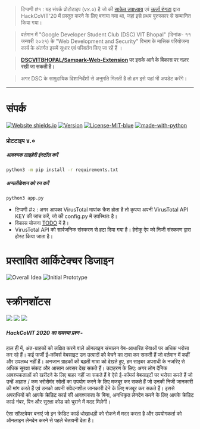 > टिप्पणी #१ : यह संपर्क प्रोटोटाइप (v४.०) है जो की [साकेत उपाध्याय](https://github.com/Saket-Upadhyay) एवं  [ऊर्जा रुंगटा](https://github.com/OorjaRungta) द्वारा  HackCoVIT'20 में प्रस्तुत करने के लिए बनाया गया था, जहां इसे प्रथम पुरुस्कार से सम्मानित किया गया। 

> वर्तमान में "Google Developer Student Club (DSC) VIT Bhopal" (दिनांक- ११ जनवरी २०२१) के  "Web Development and Security" विभाग के मासिक परियोजना कार्य के अंतर्गत इसमें सुधार एवं परिवर्तन किए जा रहें हैं । 

> **[DSCVITBHOPAL/Sampark-Web-Extension](https://github.com/DSCVITBHOPAL/Sampark-Web-Extension) पर इसके आगे के विकास पर नज़र रखी जा सकती है।**

> अगर DSC के सामुदायिक दिशानिर्देशों से अनुमति मिलती है तो हम इसे यहां भी अपडेट करेंगे।  

---

# संपर्क 
[![Website shields.io](https://img.shields.io/website-up-down-green-red/http/shields.io.svg?style=for-the-badge&logo=heroku)](https://samparkscan.herokuapp.com/)  [![Version](https://img.shields.io/badge/Version-4.0-green?style=for-the-badge)](#) [![License-MIT-blue](https://img.shields.io/badge/License-MIT-blue?style=for-the-badge)](https://github.com/Saket-Upadhyay/SAMPARK/blob/master/LICENSE) [![made-with-python](https://img.shields.io/badge/Python-3-green?style=for-the-badge&logo=python)](https://www.python.org/)
### प्रोटटाइप ४.०
##### आवश्यक लाइब्रेरी इंस्टॉल करें
```bash
python3 -m pip install -r requirements.txt
```
##### अप्पलीकेशन को रन करें 
```bash
python3 app.py
```

* टिप्पणी #२ : अगर आपका VirusTotal मापांक क्रैश होता है तो कृपया अपनी VirusTotal API KEY की जांच करें, जो की config.py में उपस्थितः है। 
* विकास योजना [TODO](https://github.com/Saket-Upadhyay/SAMPARK/blob/master/TODO.md) में है। 
* VirusTotal API को सार्वजनिक संस्करण से हटा दिया गया है। हेरोकू ऐप को निजी संस्करण द्वारा होस्ट किया जाता है।

# प्रस्तावित आर्किटेक्चर डिजाइन

![](https://raw.githubusercontent.com/Saket-Upadhyay/SAMPARK/master/DOCS/FLOW/SAMPARK%20FRAMEWORK.png "Overall Idea")
![](https://raw.githubusercontent.com/Saket-Upadhyay/SAMPARK/master/DOCS/FLOW/SAMPARK%20ARCHITECTURE.png "Initial Prototype")

# स्क्रीनशॉटस 
![](https://raw.githubusercontent.com/Saket-Upadhyay/SAMPARK/master/DOCS/Screenshots/Screenshot1.png)
![](https://raw.githubusercontent.com/Saket-Upadhyay/SAMPARK/master/DOCS/Screenshots/Screenshot2.png)
![](https://raw.githubusercontent.com/Saket-Upadhyay/SAMPARK/master/DOCS/Screenshots/Screenshot3.png)

##### HackCoVIT 2020 का समस्या प्रश्न -
हाल ही में, अंत-ग्राहकों को लक्षित करने वाले ऑनलाइन संचालन वेब-आधारित सेवाओं पर अधिक भरोसा कर रहे हैं। कई फर्जी ई-कॉमर्स वेबसाइट उन उत्पादों को बेचने का दावा कर सकती हैं जो वर्तमान में कहीं और उपलब्ध नहीं हैं। अनजान ग्राहकों की बढ़ती मात्रा को देखते हुए, हम साइबर अपराधी के नजरिए से अधिक सुरक्षा संकट और आसान अवसर देख सकते हैं। उदाहरण के लिए: अगर लोग दैनिक आवश्यकताओं को खरीदने के लिए बाहर नहीं जा सकते हैं वे ऐसे  ई-कॉमर्स वेबसाइटों पर भरोसा करते हैं जो उन्हें अज्ञात / कम भरोसेमंद स्रोतों का उपयोग करने के लिए मजबूर कर सकते हैं जो उनकी निजी जानकारी की मांग करते हैं  एवं उनको अपनी संवेदनशील जानकारी देने के लिए मजबूर कर सकते हैं। इससे अपराधियों को आपके क्रेडिट कार्ड की आवश्यकता के बिना, अनधिकृत लेनदेन करने के लिए आपके क्रेडिट कार्ड नंबर, पिन और सुरक्षा कोड को चुराने में मदद मिलेगी।

ऐसा सॉफ़्टवेयर बनाएं जो इन क्रेडिट कार्ड धोखाधड़ी को रोकने में मदद करता है और उपयोगकर्ता को ऑनलाइन लेनदेन करने से पहले चेतावनी देता है।
